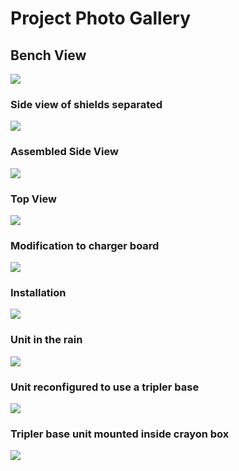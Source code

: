 # Project Photo Gallery

## Bench View
![](images/Bench_view.jpg)

### Side view of shields separated
![](images/Exploded_Side_view_right.jpg)

### Assembled Side View
![](images/Assembled_side_view.jpg)

### Top View
![](images/Top_view.jpg)

### Modification to charger board
![](images/Charger_modification.jpg)

### Installation
![](images/Installation.jpg)

### Unit in the rain
![](images/Unit-in-rain.jpg)

### Unit reconfigured to use a tripler base
![](images/Tripler_top_view.jpg)

### Tripler base unit mounted inside crayon box
![](images/Crayon_box_unit.jpg)
